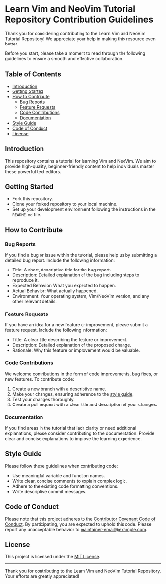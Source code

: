 # Learn Vim and NeoVim Tutorial Repository Contribution Guidelines

Thank you for considering contributing to the Learn Vim and NeoVim Tutorial Repository! We appreciate your help in making this resource even better.

Before you start, please take a moment to read through the following guidelines to ensure a smooth and effective collaboration.

## Table of Contents

- [Introduction](#introduction)
- [Getting Started](#getting-started)
- [How to Contribute](#how-to-contribute)
  - [Bug Reports](#bug-reports)
  - [Feature Requests](#feature-requests)
  - [Code Contributions](#code-contributions)
  - [Documentation](#documentation)
- [Style Guide](#style-guide)
- [Code of Conduct](#code-of-conduct)
- [License](#license)

## Introduction

This repository contains a tutorial for learning Vim and NeoVim. We aim to provide high-quality, beginner-friendly content to help individuals master these powerful text editors.

## Getting Started

- Fork this repository.
- Clone your forked repository to your local machine.
- Set up your development environment following the instructions in the `README.md` file.

## How to Contribute

### Bug Reports

If you find a bug or issue within the tutorial, please help us by submitting a detailed bug report. Include the following information:

- Title: A short, descriptive title for the bug report.
- Description: Detailed explanation of the bug including steps to reproduce it.
- Expected Behavior: What you expected to happen.
- Actual Behavior: What actually happened.
- Environment: Your operating system, Vim/NeoVim version, and any other relevant details.

### Feature Requests

If you have an idea for a new feature or improvement, please submit a feature request. Include the following information:

- Title: A clear title describing the feature or improvement.
- Description: Detailed explanation of the proposed change.
- Rationale: Why this feature or improvement would be valuable.

### Code Contributions

We welcome contributions in the form of code improvements, bug fixes, or new features. To contribute code:

1. Create a new branch with a descriptive name.
2. Make your changes, ensuring adherence to the [style guide](#style-guide).
3. Test your changes thoroughly.
4. Create a pull request with a clear title and description of your changes.

### Documentation

If you find areas in the tutorial that lack clarity or need additional explanations, please consider contributing to the documentation. Provide clear and concise explanations to improve the learning experience.

## Style Guide

Please follow these guidelines when contributing code:

- Use meaningful variable and function names.
- Write clear, concise comments to explain complex logic.
- Adhere to the existing code formatting conventions.
- Write descriptive commit messages.

## Code of Conduct

Please note that this project adheres to the [Contributor Covenant Code of Conduct](CODE_OF_CONDUCT.md). By participating, you are expected to uphold this code. Please report any unacceptable behavior to [maintainer-email@example.com](mailto:maintainer-email@example.com).

## License

This project is licensed under the [MIT License](LICENSE.md).

---

Thank you for contributing to the Learn Vim and NeoVim Tutorial Repository. Your efforts are greatly appreciated!